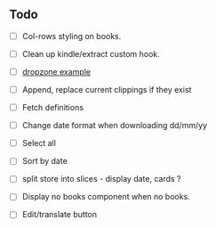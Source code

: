 
## Todo

-   [ ] Col-rows styling on books.
-   [ ] Clean up kindle/extract custom hook.
-   [ ] [dropzone example](https://blog.alexdevero.com/react-file-dropzone/)
-   [ ] Append, replace current clippings if they exist
-   [ ] Fetch definitions
-   [ ] Change date format when downloading dd/mm/yy
-   [ ] Select all
-   [ ] Sort by date
-   [ ] split store into slices - display date, cards ?
-   [ ] Display no books component when no books.
-   [ ] Edit/translate button

